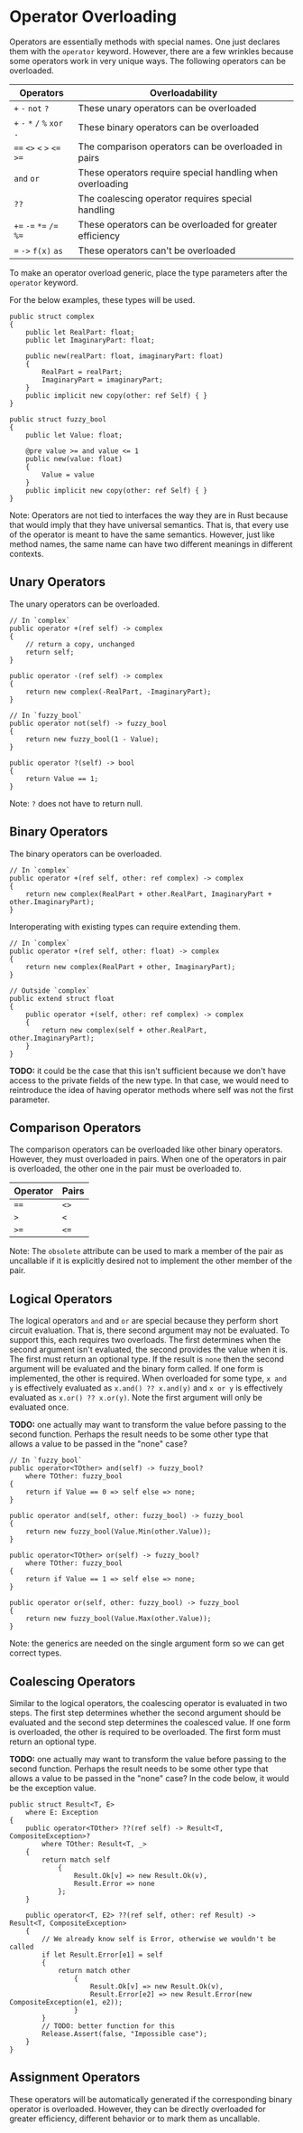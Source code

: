 # Operator Overloading

Operators are essentially methods with special names. One just declares them with the `operator` keyword. However, there are a few wrinkles because some operators work in very unique ways. The following operators can be overloaded.

Operators | Overloadability
--- | ---
`+` `-` `not` `?` | These unary operators can be overloaded
`+` `-` `*` `/` `%` `xor` `.` | These binary operators can be overloaded
`==` `<>` `<` `>` `<=` `>=` | The comparison operators can be overloaded in pairs
`and` `or` | These operators require special handling when overloading
`??`  | The coalescing operator requires special handling
`+=` `-=` `*=` `/=` `%=` | These operators can be overloaded for greater efficiency
`=` `->` `f(x)` `as` | These operators can't be overloaded

To make an operator overload generic, place the type parameters after the `operator` keyword.

For the below examples, these types will be used.

    public struct complex
    {
        public let RealPart: float;
        public let ImaginaryPart: float;

        public new(realPart: float, imaginaryPart: float)
        {
            RealPart = realPart;
            ImaginaryPart = imaginaryPart;
        }
        public implicit new copy(other: ref Self) { }
    }

    public struct fuzzy_bool
    {
        public let Value: float;

        @pre value >= and value <= 1
        public new(value: float)
        {
            Value = value
        }
        public implicit new copy(other: ref Self) { }
    }

Note: Operators are not tied to interfaces the way they are in Rust because that would imply that they have universal semantics. That is, that every use of the operator is meant to have the same semantics. However, just like method names, the same name can have two different meanings in different contexts.

## Unary Operators

The unary operators can be overloaded.

    // In `complex`
    public operator +(ref self) -> complex
    {
        // return a copy, unchanged
        return self;
    }

    public operator -(ref self) -> complex
    {
        return new complex(-RealPart, -ImaginaryPart);
    }

    // In `fuzzy_bool`
    public operator not(self) -> fuzzy_bool
    {
        return new fuzzy_bool(1 - Value);
    }

    public operator ?(self) -> bool
    {
        return Value == 1;
    }

Note: `?` does not have to return null.

## Binary Operators

The binary operators can be overloaded.

    // In `complex`
    public operator +(ref self, other: ref complex) -> complex
    {
        return new complex(RealPart + other.RealPart, ImaginaryPart + other.ImaginaryPart);
    }

Interoperating with existing types can require extending them.

    // In `complex`
    public operator +(ref self, other: float) -> complex
    {
        return new complex(RealPart + other, ImaginaryPart);
    }

    // Outside `complex`
    public extend struct float
    {
        public operator +(self, other: ref complex) -> complex
        {
            return new complex(self + other.RealPart, other.ImaginaryPart);
        }
    }

**TODO:** it could be the case that this isn't sufficient because we don't have access to the private fields of the new type. In that case, we would need to reintroduce the idea of having operator methods where self was not the first parameter.

## Comparison Operators

The comparison operators can be overloaded like other binary operators. However, they must overloaded in pairs. When one of the operators in pair is overloaded, the other one in the pair must be overloaded to.

Operator | Pairs
--- | ---
`==` | `<>`
`>` |  `<`
`>=` |  `<=`

Note: The `obsolete` attribute can be used to mark a member of the pair as uncallable if it is explicitly desired not to implement the other member of the pair.

## Logical Operators

The logical operators `and` and `or` are special because they perform short circuit evaluation. That is, there second argument may not be evaluated. To support this, each requires two overloads. The first determines when the second argument isn't evaluated, the second provides the value when it is. The first must return an optional type. If the result is `none` then the second argument will be evaluated and the binary form called. If one form is implemented, the other is required. When overloaded for some type, `x and y` is effectively evaluated as `x.and() ?? x.and(y)` and `x or y` is effectively evaluated as `x.or() ?? x.or(y)`. Note the first argument will only be evaluated once.

**TODO:** one actually may want to transform the value before passing to the second function. Perhaps the result needs to be some other type that allows a value to be passed in the "none" case?

    // In `fuzzy_bool`
    public operator<TOther> and(self) -> fuzzy_bool?
        where TOther: fuzzy_bool
    {
        return if Value == 0 => self else => none;
    }

    public operator and(self, other: fuzzy_bool) -> fuzzy_bool
    {
        return new fuzzy_bool(Value.Min(other.Value));
    }

    public operator<TOther> or(self) -> fuzzy_bool?
        where TOther: fuzzy_bool
    {
        return if Value == 1 => self else => none;
    }

    public operator or(self, other: fuzzy_bool) -> fuzzy_bool
    {
        return new fuzzy_bool(Value.Max(other.Value));
    }

Note: the generics are needed on the single argument form so we can get correct types.

## Coalescing Operators

Similar to the logical operators, the coalescing operator is evaluated in two steps. The first step determines whether the second argument should be evaluated and the second step determines the coalesced value. If one form is overloaded, the other is required to be overloaded. The first form must return an optional type.

**TODO:** one actually may want to transform the value before passing to the second function. Perhaps the result needs to be some other type that allows a value to be passed in the "none" case?  In the code below, it would be the exception value.

    public struct Result<T, E>
        where E: Exception
    {
        public operator<TOther> ??(ref self) -> Result<T, CompositeException>?
            where TOther: Result<T, _>
        {
            return match self
                {
                    Result.Ok[v] => new Result.Ok(v),
                    Result.Error => none
                };
        }

        public operator<T, E2> ??(ref self, other: ref Result) -> Result<T, CompositeException>
        {
            // We already know self is Error, otherwise we wouldn't be called
            if let Result.Error[e1] = self
            {
                return match other
                    {
                        Result.Ok[v] => new Result.Ok(v),
                        Result.Error[e2] => new Result.Error(new CompositeException(e1, e2));
                    }
            }
            // TODO: better function for this
            Release.Assert(false, "Impossible case");
        }
    }

## Assignment Operators

These operators will be automatically generated if the corresponding binary operator is overloaded. However, they can be directly overloaded for greater efficiency, different behavior or to mark them as uncallable.
